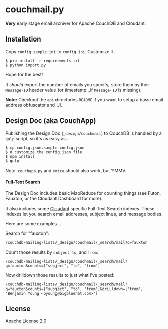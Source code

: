 # couchmail.py

**Very** early stage email archiver for Apache CouchDB
and Cloudant.

## Installation

Copy `config.sample.ini` to `config.ini`.
Customize it.

    $ pip install -r requirements.txt
    $ python import.py

Hope for the best!

It *should* export the number of emails you specify,
store them by their `Message-ID` header value (or
timestamp...if `Message-ID` is missing).

**Note:** Checkout the `api` directories `README` if you want
to setup a basic email address obfuscator and UI.

## Design Doc (aka CouchApp)

Publishing the Design Doc (`_design/couchmail`) to CouchDB is handled by a
`gulp` script, so it's as easy as...

    $ cp config.json.sample config.json
    $ # customize the config.json file
    $ npm install
    $ gulp

Note: `couchapp.py` and `erica` should also work, but YMMV.

#### Full-Text Search

The Design Doc includes basic MapReduce for counting things (see Futon, Fauxton, or the Cloudant Dashboard for more).

It also includes some [Cloudant](http://cloudant.com/) specific Full-Text Search indexes. These indexes let you search email addresses, subject lines, and message bodies.

Here are some examples…

Search for "fauxton":

```
/couchdb-mailing-lists/_design/couchmail/_search/mail?q=fauxton
```

Count those results by `subject`, `to`, and `from`:

```
/couchdb-mailing-lists/_design/couchmail/_search/mail?q=fauxton&counts=["subject", "to", "from"]
```

Now drilldown those results to just what I've posted:

```
/couchdb-mailing-lists/_design/couchmail/_search/mail?q=fauxton&counts=["subject", "to", "from"]&drilldown=["from", "Benjamin Young <byoung@bigbluehat.com>"]
```

## License

[Apache License 2.0](http://www.apache.org/licenses/LICENSE-2.0.html)
